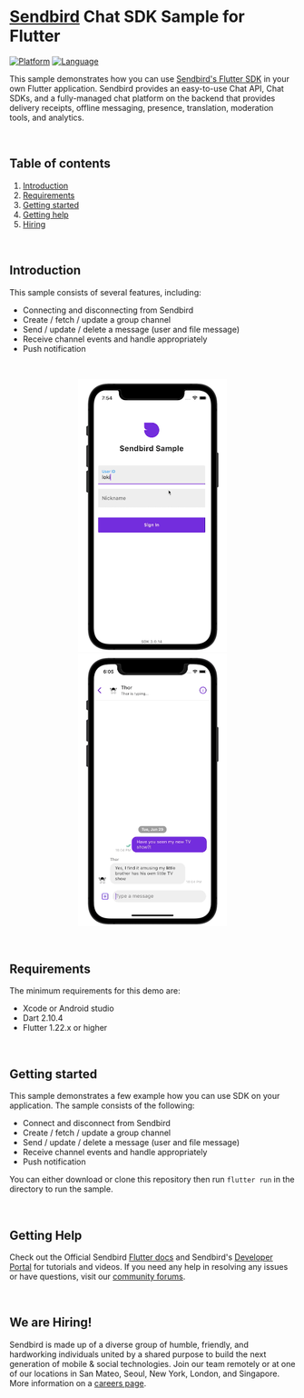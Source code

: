 # [Sendbird](https://sendbird.com) Chat SDK Sample for Flutter

[![Platform](https://img.shields.io/badge/platform-flutter-blue)](https://flutter.dev/)
[![Language](https://img.shields.io/badge/platform-dart-blue)](https://dart.dev/)

This sample demonstrates how you can use [Sendbird's Flutter SDK](https://github.com/sendbird/sendbird-sdk-flutter) in your own Flutter application. Sendbird provides an easy-to-use Chat API, Chat SDKs, and a fully-managed chat platform on the backend that provides delivery receipts, offline messaging, presence, translation, moderation tools, and analytics.

<br />

## Table of contents

  1. [Introduction](#introduction)
  1. [Requirements](#requirements)
  1. [Getting started](#getting-started)
  1. [Getting help](#getting-help)
  1. [Hiring](#we-are-hiring)

<br />

## Introduction

This sample consists of several features, including:

* Connecting and disconnecting from Sendbird 
* Create / fetch / update a group channel  
* Send / update / delete a message (user and file message)
* Receive channel events and handle appropriately
* Push notification 

<br />

<p align="center">
<img src="assets/flutter_chat_start.gif">
<img src="assets/flutter_chat.gif">
</p>

<br />

## Requirements

The minimum requirements for this demo are:

- Xcode or Android studio 
- Dart 2.10.4
- Flutter 1.22.x or higher

<br />

## Getting started

This sample demonstrates a few example how you can use SDK on your application. The sample consists of the following:

* Connect and disconnect from Sendbird 
* Create / fetch / update a group channel  
* Send / update / delete a message (user and file message)
* Receive channel events and handle appropriately
* Push notification 

You can either download or clone this repository then run `flutter run` in the directory to run the sample.

<br />

## Getting Help
Check out the Official Sendbird [Flutter docs](https://sendbird.com/docs/chat/v3/flutter/getting-started/about-chat-sdk) and Sendbird's [Developer Portal](https://sendbird.com/developer) for tutorials and videos. If you need any help in resolving any issues or have questions, visit our [community forums](https://community.sendbird.com/c/sendbird-chat/12).

<br />

## We are Hiring!
Sendbird is made up of a diverse group of humble, friendly, and hardworking individuals united by a shared purpose to build the next generation of mobile & social technologies. Join our team remotely or at one of our locations in San Mateo, Seoul, New York, London, and Singapore. More information on a [careers page](https://sendbird.com/careers).